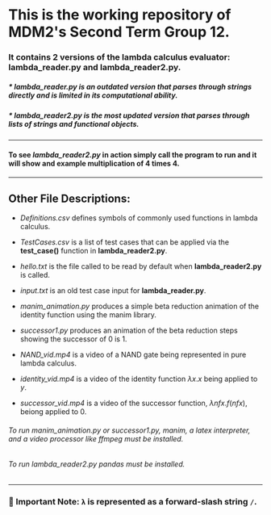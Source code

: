 # This is the working repository of MDM2's Second Term Group 12.


### It contains 2 versions of the lambda calculus evaluator: lambda_reader.py and lambda_reader2.py.

##### * _lambda_reader.py_ is an outdated version that parses through strings directly and is limited in its computational ability.

##### * _lambda_reader2.py_ is the most updated version that parses through lists of strings and functional objects.

--------------------------------------------------------------------------------------------------------------------------------

#### To see _lambda_reader2.py_ in action simply call the program to run and it will show and example multiplication of 4 times 4.

--------------------------------------------------------------------------------------------------------------------------------

## Other File Descriptions:

* _Definitions.csv_ defines symbols of commonly used functions in lambda calculus.

* _TestCases.csv_ is a list of test cases that can be applied via the **test_case()** function in **lambda_reader2.py**.

* _hello.txt_ is the file called to be read by default when **lambda_reader2.py** is called.

* _input.txt_ is an old test case input for **lambda_reader.py**.

* _manim_animation.py_ produces a simple beta reduction animation of the identity function using the manim library.

* _successor1.py_ produces an animation of the beta reduction steps showing the successor of 0 is 1.

* _NAND\_vid.mp4_ is a video of a NAND gate being represented in pure lambda calculus.

* _identity\_vid.mp4_ is a video of the identity function $\lambda x.x$ being applied to $y$.

* _successor\_vid.mp4_ is a video of the successor function, $\lambda nfx.f(nfx)$, beiong applied to 0.

###### To run _manim_animation.py_ or _successor1.py_, manim, a latex interpreter, and a video processor like ffmpeg must be installed.
###### To run _lambda_reader2.py_ pandas must be installed.

--------------------------------------------------------------------------------------------------------------------------------

### **🔴 Important Note:** `λ` is represented as a forward-slash string `/`.


